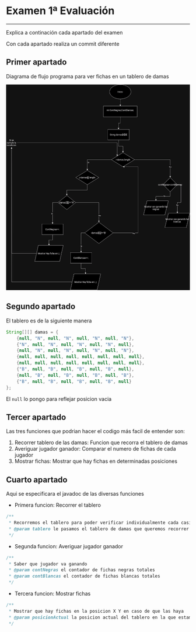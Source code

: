 # Examen 1ª Evaluación

---

Explica a continación cada apartado del examen

Con cada apartado realiza un commit diferente

## Primer apartado

Diagrama de flujo programa para ver fichas en un tablero de damas

![Imagen del diagrama de flujo](Damas.drawio.png)

## Segundo apartado

El tablero es de la siguiente manera

```java
String[][] damas = {
    {null, "N", null, "N", null, "N", null, "N"},
    {"N", null, "N", null, "N", null, "N", null},
    {null, "N", null, "N", null, "N", null, "N"},
    {null, null, null, null, null, null, null, null},
    {null, null, null, null, null, null, null, null},
    {"B", null, "B", null, "B", null, "B", null},
    {null, "B", null, "B", null, "B", null, "B"},
    {"B", null, "B", null, "B", null, "B", null}
};

```

El `null` lo pongo para reflejar posicion vacia

## Tercer apartado
Las tres funciones que podrian hacer el codigo más facil de entender son:

1. Recorrer tablero de las damas: Funcion que recorra el tablero de damas
2. Averiguar jugador ganador: Comparar el numero de fichas de cada jugador
3. Mostrar fichas: Mostrar que hay fichas en determinadas posiciones 

## Cuarto apartado
Aqui se especificara el javadoc de las diversas funciones

- Primera funcion: Recorrer el tablero
```java
/**
 * Recorremos el tablero para poder verificar individualmente cada casilla
 * @param tablero le pasamos el tablero de damas que queremos recorrer
 */
```
- Segunda funcion: Averiguar jugador ganador
```java
/**
 * Saber que jugador va ganando
 * @param contNegras el contador de fichas negras totales
 * @param contBlancas el contador de fichas blancas totales
 */
```
- Tercera funcion: Mostrar fichas
```java
/**
 * Mostrar que hay fichas en la posicion X Y en caso de que las haya
 * @param posicionActual la posicion actual del tablero en la que estamos
 */
```